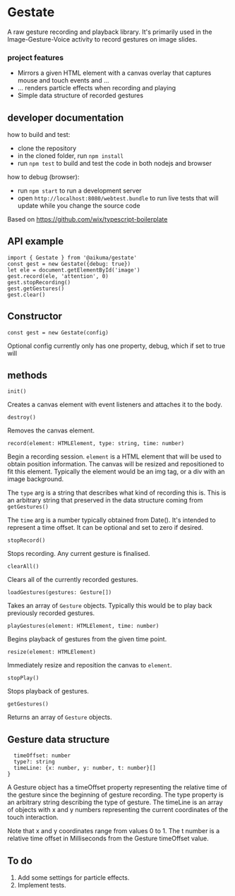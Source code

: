 # Gestate

A raw gesture recording and playback library. It's primarily used in the Image-Gesture-Voice activity to record gestures on image slides.

### project features
 - Mirrors a given HTML element with a canvas overlay that captures mouse and touch events and ...
 - ... renders particle effects when recording and playing
 - Simple data structure of recorded gestures

## developer documentation
how to build and test:
 - clone the repository
 - in the cloned folder, run `npm install`
 - run `npm test` to build and test the code in both nodejs and browser

how to debug (browser):
 - run `npm start` to run a development server
 - open `http://localhost:8080/webtest.bundle` to run live tests that will update while you change the source code

Based on https://github.com/wix/typescript-boilerplate

## API example

```
import { Gestate } from '@aikuma/gestate'
const gest = new Gestate({debug: true})
let ele = document.getElementById('image')
gest.record(ele, 'attention', 0)
gest.stopRecording()
gest.getGestures()
gest.clear()
```

## Constructor

`const gest = new Gestate(config)`

Optional config currently only has one property, debug, which if set to true will 


## methods

`init()`

Creates a canvas element with event listeners and attaches it to the body.

`destroy()`

Removes the canvas element.

`record(element: HTMLElement, type: string, time: number)`

Begin a recording session. `element` is a HTML element that will be used to obtain position information. The canvas will be resized and repositioned to fit this element. Typically the element would be an img tag, or a div with an image background.

The `type` arg is a string that describes what kind of recording this is. This is an arbitrary string that preserved in the data structure coming from `getGestures()`

The `time` arg is a number typically obtained from Date(). It's intended to represent a time offset. It can be optional and set to zero if desired.
 
`stopRecord()`

Stops recording. Any current gesture is finalised.

`clearAll()`

Clears all of the currently recorded gestures.

`loadGestures(gestures: Gesture[])`

Takes an array of `Gesture` objects. Typically this would be to play back previously recorded gestures.

`playGestures(element: HTMLElement, time: number)`

Begins playback of gestures from the given time point. 

`resize(element: HTMLElement)`

Immediately resize and reposition the canvas to `element`.

`stopPlay()`

Stops playback of gestures.

`getGestures()`

Returns an array of `Gesture` objects.

## Gesture data structure

```interface Gesture {
  timeOffset: number
  type?: string
  timeLine: {x: number, y: number, t: number}[]
}
```

A Gesture object has a timeOffset property representing the relative time of the gesture since the beginning of gesture recording. The type property is an arbitrary string describing the type of gesture. The timeLine is an array of objects with x and y numbers representing the current coordinates of the touch interaction. 

Note that x and y coordinates range from values 0 to 1. The t number is a relative time offset in Milliseconds from the Gesture timeOffset value.

## To do

1. Add some settings for particle effects.
2. Implement tests.
